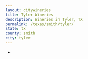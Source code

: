 ```yaml
---
layout: citywineries
title: Tyler Wineries
description: Wineries in Tyler, TX
permalink: /texas/smith/tyler/
state: tx
county: smith
city: tyler
---
```

-
